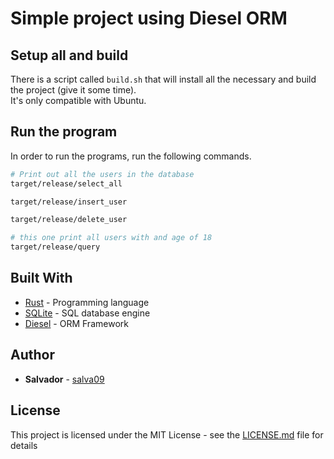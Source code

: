 # Simple project using Diesel ORM

## Setup all and build
There is a script called ```build.sh``` that will install all the necessary and build the project (give it some time). \
It's only compatible with Ubuntu.

## Run the program
In order to run the programs, run the following commands.
```bash
# Print out all the users in the database
target/release/select_all

target/release/insert_user

target/release/delete_user

# this one print all users with and age of 18
target/release/query
```

## Built With

* [Rust](https://www.rust-lang.org/) - Programming language
* [SQLite](https://www.sqlite.org/index.html) - SQL database engine
* [Diesel](http://diesel.rs/) - ORM Framework

## Author

* **Salvador** - [salva09](https://github.com/salva09)

## License

This project is licensed under the MIT License - see the [LICENSE.md](LICENSE) file for details

